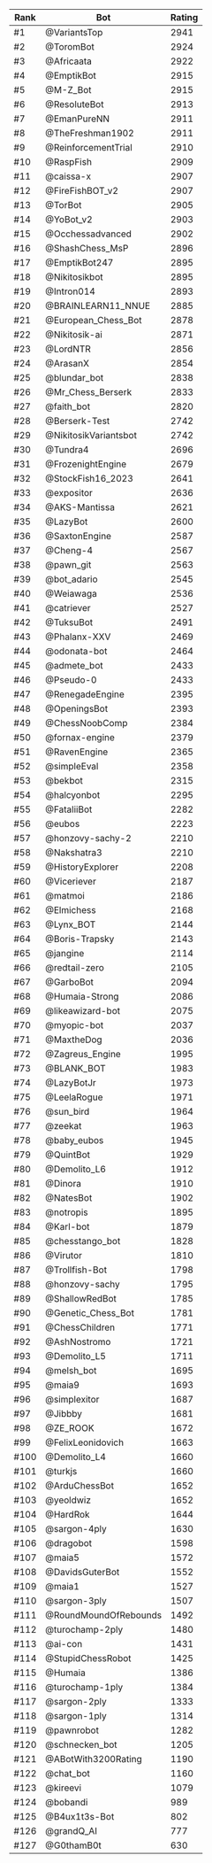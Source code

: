 Rank|Bot|Rating
---|---|---
#1|@VariantsTop|2941
#2|@ToromBot|2924
#3|@Africaata|2922
#4|@EmptikBot|2915
#5|@M-Z_Bot|2915
#6|@ResoluteBot|2913
#7|@EmanPureNN|2911
#8|@TheFreshman1902|2911
#9|@ReinforcementTrial|2910
#10|@RaspFish|2909
#11|@caissa-x|2907
#12|@FireFishBOT_v2|2907
#13|@TorBot|2905
#14|@YoBot_v2|2903
#15|@Occhessadvanced|2902
#16|@ShashChess_MsP|2896
#17|@EmptikBot247|2895
#18|@Nikitosikbot|2895
#19|@Intron014|2893
#20|@BRAINLEARN11_NNUE|2885
#21|@European_Chess_Bot|2878
#22|@Nikitosik-ai|2871
#23|@LordNTR|2856
#24|@ArasanX|2854
#25|@blundar_bot|2838
#26|@Mr_Chess_Berserk|2833
#27|@faith_bot|2820
#28|@Berserk-Test|2742
#29|@NikitosikVariantsbot|2742
#30|@Tundra4|2696
#31|@FrozenightEngine|2679
#32|@StockFish16_2023|2641
#33|@expositor|2636
#34|@AKS-Mantissa|2621
#35|@LazyBot|2600
#36|@SaxtonEngine|2587
#37|@Cheng-4|2567
#38|@pawn_git|2563
#39|@bot_adario|2545
#40|@Weiawaga|2536
#41|@catriever|2527
#42|@TuksuBot|2491
#43|@Phalanx-XXV|2469
#44|@odonata-bot|2464
#45|@admete_bot|2433
#46|@Pseudo-0|2433
#47|@RenegadeEngine|2395
#48|@OpeningsBot|2393
#49|@ChessNoobComp|2384
#50|@fornax-engine|2379
#51|@RavenEngine|2365
#52|@simpleEval|2358
#53|@bekbot|2315
#54|@halcyonbot|2295
#55|@FataliiBot|2282
#56|@eubos|2223
#57|@honzovy-sachy-2|2210
#58|@Nakshatra3|2210
#59|@HistoryExplorer|2208
#60|@Viceriever|2187
#61|@matmoi|2186
#62|@Elmichess|2168
#63|@Lynx_BOT|2144
#64|@Boris-Trapsky|2143
#65|@jangine|2114
#66|@redtail-zero|2105
#67|@GarboBot|2094
#68|@Humaia-Strong|2086
#69|@likeawizard-bot|2075
#70|@myopic-bot|2037
#71|@MaxtheDog|2036
#72|@Zagreus_Engine|1995
#73|@BLANK_BOT|1983
#74|@LazyBotJr|1973
#75|@LeelaRogue|1971
#76|@sun_bird|1964
#77|@zeekat|1963
#78|@baby_eubos|1945
#79|@QuintBot|1929
#80|@Demolito_L6|1912
#81|@Dinora|1910
#82|@NatesBot|1902
#83|@notropis|1895
#84|@Karl-bot|1879
#85|@chesstango_bot|1828
#86|@Virutor|1810
#87|@Trollfish-Bot|1798
#88|@honzovy-sachy|1795
#89|@ShallowRedBot|1785
#90|@Genetic_Chess_Bot|1781
#91|@ChessChildren|1771
#92|@AshNostromo|1721
#93|@Demolito_L5|1711
#94|@melsh_bot|1695
#95|@maia9|1693
#96|@simplexitor|1687
#97|@Jibbby|1681
#98|@ZE_ROOK|1672
#99|@FelixLeonidovich|1663
#100|@Demolito_L4|1660
#101|@turkjs|1660
#102|@ArduChessBot|1652
#103|@yeoldwiz|1652
#104|@HardRok|1644
#105|@sargon-4ply|1630
#106|@dragobot|1598
#107|@maia5|1572
#108|@DavidsGuterBot|1552
#109|@maia1|1527
#110|@sargon-3ply|1507
#111|@RoundMoundOfRebounds|1492
#112|@turochamp-2ply|1480
#113|@ai-con|1431
#114|@StupidChessRobot|1425
#115|@Humaia|1386
#116|@turochamp-1ply|1384
#117|@sargon-2ply|1333
#118|@sargon-1ply|1314
#119|@pawnrobot|1282
#120|@schnecken_bot|1205
#121|@ABotWith3200Rating|1190
#122|@chat_bot|1160
#123|@kireevi|1079
#124|@bobandi|989
#125|@B4ux1t3s-Bot|802
#126|@grandQ_AI|777
#127|@G0thamB0t|630
